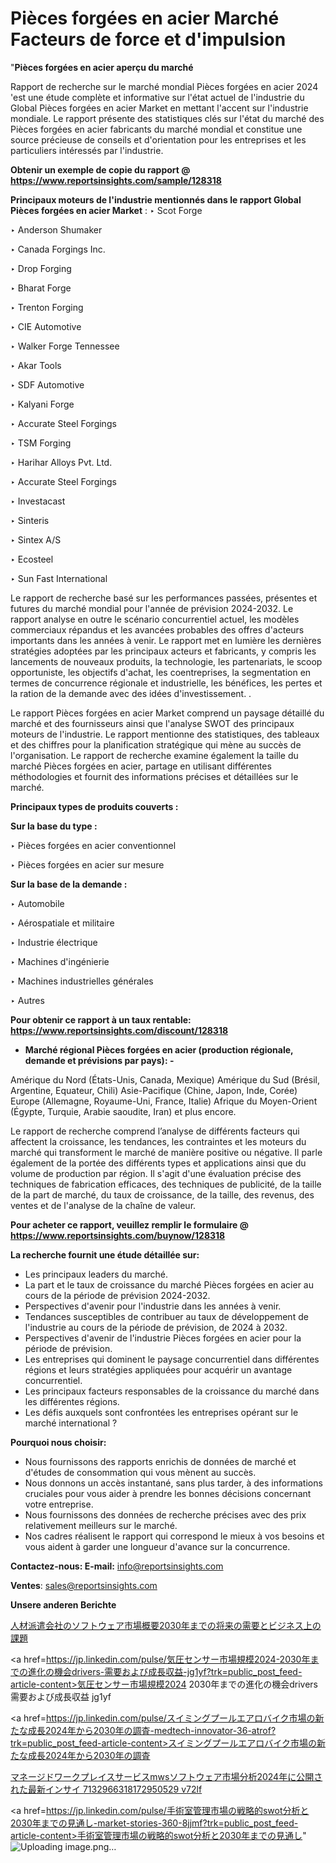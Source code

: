 # Pièces forgées en acier Marché Facteurs de force et d'impulsion

"<strong>Pièces forgées en acier aperçu du marché</strong>

Rapport de recherche sur le marché mondial Pièces forgées en acier 2024 'est une étude complète et informative sur l'état actuel de l'industrie du Global Pièces forgées en acier Market en mettant l'accent sur l'industrie mondiale. Le rapport présente des statistiques clés sur l'état du marché des Pièces forgées en acier fabricants du marché mondial et constitue une source précieuse de conseils et d'orientation pour les entreprises et les particuliers intéressés par l'industrie.

<strong>Obtenir un exemple de copie du rapport @ <a href=https://www.reportsinsights.com/sample/128318>https://www.reportsinsights.com/sample/128318</a></strong>

<strong>Principaux moteurs de l'industrie mentionnés dans le rapport Global Pièces forgées en acier Market</strong> :
‣ Scot Forge

‣ Anderson Shumaker

‣ Canada Forgings Inc.

‣ Drop Forging

‣ Bharat Forge

‣ Trenton Forging

‣ CIE Automotive

‣ Walker Forge Tennessee

‣ Akar Tools

‣ SDF Automotive

‣ Kalyani Forge

‣ Accurate Steel Forgings

‣ TSM Forging

‣ Harihar Alloys Pvt. Ltd.

‣ Accurate Steel Forgings

‣ Investacast

‣ Sinteris

‣ Sintex A/S

‣ Ecosteel

‣ Sun Fast International

Le rapport de recherche basé sur les performances passées, présentes et futures du marché mondial pour l'année de prévision 2024-2032. Le rapport analyse en outre le scénario concurrentiel actuel, les modèles commerciaux répandus et les avancées probables des offres d'acteurs importants dans les années à venir. Le rapport met en lumière les dernières stratégies adoptées par les principaux acteurs et fabricants, y compris les lancements de nouveaux produits, la technologie, les partenariats, le scoop opportuniste, les objectifs d'achat, les coentreprises, la segmentation en termes de concurrence régionale et industrielle, les bénéfices, les pertes et la ration de la demande avec des idées d'investissement. .

Le rapport Pièces forgées en acier Market comprend un paysage détaillé du marché et des fournisseurs ainsi que l'analyse SWOT des principaux moteurs de l'industrie. Le rapport mentionne des statistiques, des tableaux et des chiffres pour la planification stratégique qui mène au succès de l'organisation. Le rapport de recherche examine également la taille du marché Pièces forgées en acier, partage en utilisant différentes méthodologies et fournit des informations précises et détaillées sur le marché.

<strong>Principaux types de produits couverts :</strong>

<strong>Sur la base du type :</strong>

‣ Pièces forgées en acier conventionnel

‣ Pièces forgées en acier sur mesure

<strong>Sur la base de la demande :</strong>

‣ Automobile

‣ Aérospatiale et militaire

‣ Industrie électrique

‣ Machines d'ingénierie

‣ Machines industrielles générales

‣ Autres

<strong>Pour obtenir ce rapport à un taux rentable: <a href=https://www.reportsinsights.com/discount/128318>https://www.reportsinsights.com/discount/128318</a></strong>
<ul>
  <li><strong>Marché régional Pièces forgées en acier (production régionale, demande et prévisions par pays): -</strong></li>
</ul>
Amérique du Nord (États-Unis, Canada, Mexique)
Amérique du Sud (Brésil, Argentine, Equateur, Chili)
Asie-Pacifique (Chine, Japon, Inde, Corée)
Europe (Allemagne, Royaume-Uni, France, Italie)
Afrique du Moyen-Orient (Égypte, Turquie, Arabie saoudite, Iran) et plus encore.

Le rapport de recherche comprend l’analyse de différents facteurs qui affectent la croissance, les tendances, les contraintes et les moteurs du marché qui transforment le marché de manière positive ou négative. Il parle également de la portée des différents types et applications ainsi que du volume de production par région. Il s'agit d'une évaluation précise des techniques de fabrication efficaces, des techniques de publicité, de la taille de la part de marché, du taux de croissance, de la taille, des revenus, des ventes et de l'analyse de la chaîne de valeur.

<strong>Pour acheter ce rapport, veuillez remplir le formulaire @   <a href=https://www.reportsinsights.com/buynow/128318>https://www.reportsinsights.com/buynow/128318</a></strong>

<strong>La recherche fournit une étude détaillée sur:</strong>
<ul>
  <li>Les principaux leaders du marché.</li>
  <li>La part et le taux de croissance du marché Pièces forgées en acier au cours de la période de prévision 2024-2032.</li>
  <li>Perspectives d'avenir pour l'industrie dans les années à venir.</li>
  <li>Tendances susceptibles de contribuer au taux de développement de l'industrie au cours de la période de prévision, de 2024 à 2032.</li>
  <li>Perspectives d'avenir de l'industrie Pièces forgées en acier pour la période de prévision.</li>
  <li>Les entreprises qui dominent le paysage concurrentiel dans différentes régions et leurs stratégies appliquées pour acquérir un avantage concurrentiel.</li>
  <li>Les principaux facteurs responsables de la croissance du marché dans les différentes régions.</li>
  <li>Les défis auxquels sont confrontées les entreprises opérant sur le marché international ?</li>
</ul>
<strong>Pourquoi nous choisir:</strong>
<ul>
  <li>Nous fournissons des rapports enrichis de données de marché et d'études de consommation qui vous mènent au succès.</li>
  <li>Nous donnons un accès instantané, sans plus tarder, à des informations cruciales pour vous aider à prendre les bonnes décisions concernant votre entreprise.</li>
  <li>Nous fournissons des données de recherche précises avec des prix relativement meilleurs sur le marché.</li>
  <li>Nos cadres réalisent le rapport qui correspond le mieux à vos besoins et vous aident à garder une longueur d'avance sur la concurrence.</li>
</ul>
<strong>Contactez-nous:
</strong><strong>E-mail:</strong> <a href=mailto:info@reportsinsights.com>info@reportsinsights.com</a>

<strong>Ventes</strong>: <a href=mailto:sales@reportsinsights.com>sales@reportsinsights.com</a>

<strong>Unsere anderen Berichte</strong>

<a href=https://www.linkedin.com/pulse/人材派遣会社のソフトウェア市場概要2030年までの将来の需要とビジネス上の課題-healthscope-news-245-fwwcf/>人材派遣会社のソフトウェア市場概要2030年までの将来の需要とビジネス上の課題</a>

<a href=https://jp.linkedin.com/pulse/気圧センサー市場規模2024-2030年までの進化の機会drivers-需要および成長収益-jg1yf?trk=public_post_feed-article-content>気圧センサー市場規模2024 2030年までの進化の機会drivers 需要および成長収益 jg1yf</a>

<a href=https://jp.linkedin.com/pulse/スイミングプールエアロバイク市場の新たな成長2024年から2030年の調査-medtech-innovator-36-atrof?trk=public_post_feed-article-content>スイミングプールエアロバイク市場の新たな成長2024年から2030年の調査</a>

<a href=https://www.linkedin.com/pulse/マネージドワークプレイスサービスmwsソフトウェア市場分析2024年に公開された最新インサイ-7132966318172950529-v72lf/>マネージドワークプレイスサービスmwsソフトウェア市場分析2024年に公開された最新インサイ 7132966318172950529 v72lf</a>

<a href=https://jp.linkedin.com/pulse/手術室管理市場の戦略的swot分析と2030年までの見通し-market-stories-360-8jjmf?trk=public_post_feed-article-content>手術室管理市場の戦略的swot分析と2030年までの見通し</a>"
![Uploading image.png…]()

